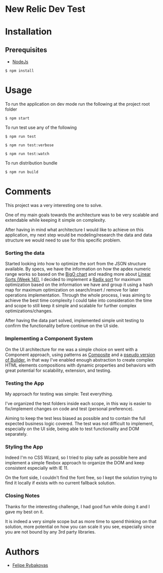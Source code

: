 # New Relic Dev Test

# Installation
## Prerequisites
- [NodeJs](https://nodejs.org/)

```
$ npm install
```

# Usage
To run the application on dev mode run the following at the project root folder
```
$ npm start
```
To run test use any of the following
```
$ npm run test

$ npm run test:verbose

$ npm run test:watch
```
To run distribution bundle
```
$ npm run build
```
# Comments
This project was a very interesting one to solve.

One of my main goals towards the architecture was to be very scalable and extendable while keeping it simple on complexity.

After having in mind what architecture I would like to achieve on this application, my next step would be modeling/research the data and data structure we would need to use for this specific problem.

### **Sorting the data**
Started looking into how to optimize the sort from the JSON structure available. By specs, we have the information on how the apdex numeric range works so based on the [BigO chart](https://www.bigocheatsheet.com/) and reading more about [Linear Sorts (Week 14))](https://www.radford.edu/nokie/classes/360/Linear.Sorts.html), I decided to implement a [Radix sort](https://medium.com/@verdi/intermediate-sorting-algorithms-merge-quick-and-radix-sort-539686c5063b) for maximum optimization based on the information we have and group it using a hash map for maximum optimization on search/insert / remove for later operations implementation. Through the whole process, I was aiming to achieve the best time complexity I could take into consideration the time and scope to still keep it simple and scalable for further complex optimizations/changes.

After having the data part solved, implemented simple unit testing to confirm the functionality before continue on the UI side.

### **Implementing a Component System**
On the UI architecture for me was a simple choice on went with a Component approach, using patterns as [Composite](https://refactoring.guru/design-patterns/composite) and a [pseudo version of Builder](https://refactoring.guru/design-patterns/builder), in that way I've enabled enough abstraction to create complex HTML elements compositions with dynamic properties and behaviors with great potential for scalability, extension, and testing.

### **Testing the App**
My approach for testing was simple: Test everything.

I've organized the test folders inside each scope, in this way is easier to fix/implement changes on code and test (personal preference).

Aiming to keep the test less biased as possible and to contain the full expected business logic covered. The test was not difficult to implement, especially on the UI side, being able to test functionality and DOM separately.

### **Styling the App**
Indeed I'm no CSS Wizard, so I tried to play safe as possible here and implement a simple flexbox approach to organize the DOM and keep consistent especially with IE 11.

On the font side, I couldn't find the font free, so I kept the solution trying to find it locally if exists with no current fallback solution.

### **Closing Notes**
Thanks for the interesting challenge, I had good fun while doing it and I gave my best on it.

It is indeed a very simple scope but as more time to spend thinking on that solution, more potential on how you can scale it you see, especially since you are not bound by any 3rd party libraries.

# Authors
- [Felipe Rybakovas](http://rybakovas.me)
